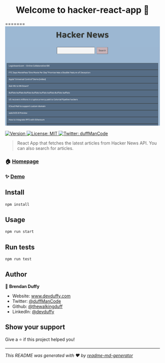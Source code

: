 
<h1 align="center">Welcome to hacker-react-app 👋</h1>
=======
<img src="public/images/hacker-news.png">
<p>
  <a href="https://www.npmjs.com/package/my-app" target="_blank">
    <img alt="Version" src="https://img.shields.io/npm/v/my-app.svg">
  </a>
  <a href="#" target="_blank">
    <img alt="License: MIT" src="https://img.shields.io/badge/License-MIT-yellow.svg" />
  </a>
  <a href="https://twitter.com/duffManCode" target="_blank">
    <img alt="Twitter: duffManCode" src="https://img.shields.io/twitter/follow/duffManCode.svg?style=social" />
  </a>
</p>

> React App that fetches the latest articles from Hacker News API.  You can also search for articles.

### 🏠 [Homepage](https://main.d3bzl8aythybe1.amplifyapp.com/)

### ✨ [Demo](https://main.d3bzl8aythybe1.amplifyapp.com/)

## Install

```sh
npm install
```

## Usage

```sh
npm run start
```

## Run tests

```sh
npm run test
```

## Author

👤 **Brendan Duffy**

* Website: www.devduffy.com
* Twitter: [@duffManCode](https://twitter.com/duffManCode)
* Github: [@thewalkingduff](https://github.com/thewalkingduff)
* LinkedIn: [@devduffy](https://linkedin.com/in/devduffy)

## Show your support

Give a ⭐️ if this project helped you!

***
_This README was generated with ❤️ by [readme-md-generator](https://github.com/kefranabg/readme-md-generator)_